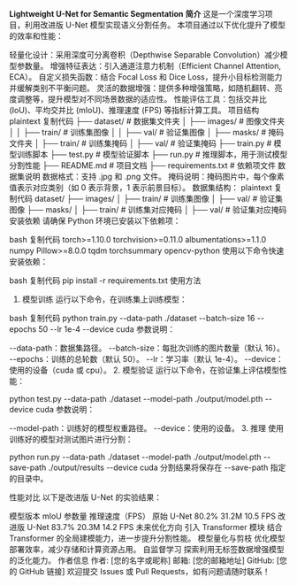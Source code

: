 **Lightweight U-Net for Semantic Segmentation**
**简介**
这是一个深度学习项目，利用改进版 U-Net 模型实现语义分割任务。
本项目通过以下优化提升了模型的效率和性能：

轻量化设计：采用深度可分离卷积（Depthwise Separable Convolution）减少模型参数量。
增强特征表达：引入通道注意力机制（Efficient Channel Attention, ECA）。
自定义损失函数：结合 Focal Loss 和 Dice Loss，提升小目标检测能力并缓解类别不平衡问题。
灵活的数据增强：提供多种增强策略，如随机翻转、亮度调整等，提升模型对不同场景数据的适应性。
性能评估工具：包括交并比 (IoU)、平均交并比 (mIoU)、推理速度 (FPS) 等指标计算工具。
项目结构
plaintext
复制代码
├── dataset/              # 数据集文件夹
│   ├── images/           # 图像文件夹
│   │   ├── train/        # 训练集图像
│   │   ├── val/          # 验证集图像
│   ├── masks/            # 掩码文件夹
│       ├── train/        # 训练集掩码
│       ├── val/          # 验证集掩码
├── train.py              # 模型训练脚本
├── test.py               # 模型验证脚本
├── run.py                # 推理脚本，用于测试模型分割性能
├── README.md             # 项目文档
├── requirements.txt      # 依赖项文件
数据集说明
数据格式：支持 .jpg 和 .png 文件。
掩码说明：掩码图片中，每个像素值表示对应类别（如 0 表示背景，1 表示前景目标）。
数据集结构：
plaintext
复制代码
dataset/
├── images/
│   ├── train/    # 训练集图像
│   ├── val/      # 验证集图像
├── masks/
│   ├── train/    # 训练集对应掩码
│   ├── val/      # 验证集对应掩码
安装依赖
请确保 Python 环境已安装以下依赖项：

bash
复制代码
torch>=1.10.0
torchvision>=0.11.0
albumentations>=1.1.0
numpy
Pillow>=8.0.0
tqdm
torchsummary
opencv-python
使用以下命令快速安装依赖：

bash
复制代码
pip install -r requirements.txt
使用方法
1. 模型训练
运行以下命令，在训练集上训练模型：

bash
复制代码
python train.py --data-path ./dataset --batch-size 16 --epochs 50 --lr 1e-4 --device cuda
参数说明：

--data-path：数据集路径。
--batch-size：每批次训练的图片数量（默认 16）。
--epochs：训练的总轮数（默认 50）。
--lr：学习率（默认 1e-4）。
--device：使用的设备（cuda 或 cpu）。
2. 模型验证
运行以下命令，在验证集上评估模型性能：

python test.py --data-path ./dataset --model-path ./output/model.pth --device cuda
参数说明：

--model-path：训练好的模型权重路径。
--device：使用的设备。
3. 推理
使用训练好的模型对测试图片进行分割：


python run.py --data-path ./dataset --model-path ./output/model.pth --save-path ./output/results --device cuda
分割结果将保存在 --save-path 指定的目录中。

性能对比
以下是改进版 U-Net 的实验结果：

模型版本	mIoU	参数量	推理速度（FPS）
原始 U-Net	80.2%	31.2M	10.5 FPS
改进版 U-Net	83.7%	20.3M	14.2 FPS
未来优化方向
引入 Transformer 模块
结合 Transformer 的全局建模能力，进一步提升分割性能。
模型量化与剪枝
优化模型部署效率，减少存储和计算资源占用。
自监督学习
探索利用无标签数据增强模型的泛化能力。
作者信息
作者: [您的名字或昵称]
邮箱: [您的邮箱地址]
GitHub: [您的 GitHub 链接]
欢迎提交 Issues 或 Pull Requests，如有问题请随时联系！

